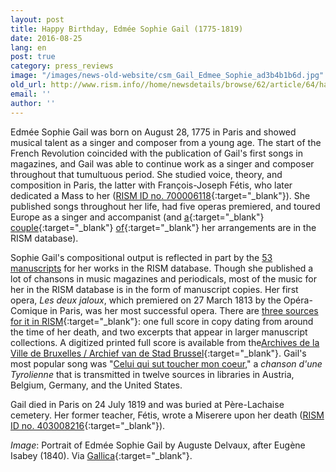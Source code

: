 ```yaml
---
layout: post
title: Happy Birthday, Edmée Sophie Gail (1775-1819)
date: 2016-08-25
lang: en
post: true
category: press_reviews
image: "/images/news-old-website/csm_Gail_Edmee_Sophie_ad3b4b1b6d.jpg"
old_url: http://www.rism.info//home/newsdetails/browse/62/article/64/happy-birthday-edmee-sophie-gail-1775-1819.html
email: ''
author: ''
---
```


Edmée Sophie Gail was born on August 28, 1775 in Paris and showed musical talent as a singer and composer from a young age. The start of the French Revolution coincided with the publication of Gail's first songs in magazines, and Gail was able to continue work as a singer and composer throughout that tumultuous period. She studied voice, theory, and composition in Paris, the latter with François-Joseph Fétis, who later dedicated a Mass to her ([RISM ID no. 700006118](https://opac.rism.info/search?id=700006118&Language=en){:target="_blank"}). She published songs throughout her life, had five operas premiered, and toured Europe as a singer and accompanist (and [a](https://opac.rism.info/search?id=450013351&Language=en){:target="_blank"} [couple](https://opac.rism.info/search?id=454000094&Language=en){:target="_blank"} [of](https://opac.rism.info/search?id=450012900&Language=en){:target="_blank"} her arrangements are in the RISM database).

Sophie Gail's compositional output is reflected in part by the [53 manuscripts](https://opac.rism.info/search?View=rism&author=Edm%C3%A9e+Sophie+Gail&Language=en "external-link-new-window") for her works in the RISM database. Though she published a lot of chansons in music magazines and periodicals, most of the music for her in the RISM database is in the form of manuscript copies. Her first opera, _Les deux jaloux_, which premiered on 27 March 1813 by the Opéra-Comique in Paris, was her most successful opera. There are [three sources for it in RISM](https://opac.rism.info/search?View=rism&author=Edm%C3%A9e+Sophie+Gail&q=jaloux&Language=en){:target="_blank"}: one full score in copy dating from around the time of her death, and two excerpts that appear in larger manuscript collections. A digitized printed full score is available from the[Archives de la Ville de Bruxelles / Archief van de Stad Brussel](https://archive.org/details/lesdeuxjalouxopr00pfull){:target="_blank"}. Gail's most popular song was "[Celui qui sut toucher mon coeur](https://opac.rism.info/search?View=rism&author=Edm%C3%A9e+Sophie+Gail&q=coeur&Language=en "external-link-new-window")," a _chanson d'une Tyrolienne_ that is transmitted in twelve sources in libraries in Austria, Belgium, Germany, and the United States.

Gail died in Paris on 24 July 1819 and was buried at Père-Lachaise cemetery. Her former teacher, Fétis, wrote a Miserere upon her death ([RISM ID no. 403008216](https://opac.rism.info/search?id=403008216&Language=en){:target="_blank"}).

_Image_: Portrait of Edmée Sophie Gail by Auguste Delvaux, after Eugène Isabey (1840). Via [Gallica](http://gallica.bnf.fr/ark:/12148/btv1b8418085x){:target="_blank"}.

